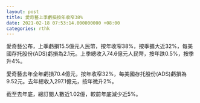 ```yaml
---
layout: post
title: 愛奇藝上季虧損按年收窄38%
date: 2021-02-18 07:53:14.000000000 +08:00
categories: rthk
---
```


愛奇藝公布，上季虧損15.5億元人民幣，按年收窄38%，按季擴大近32%，每美國存托股份(ADS)虧損為2.1元。上季總收入74.6億元人民幣，按年跌0.5%，按季升4%。

愛奇藝去年全年虧損70.4億元，按年收窄32%，每美國存托股份(ADS)虧損為9.52元。去年總收入297.1億元，按年微升2%。

截至去年底，總訂閱人數近1.02億，較前年底減少近5%。
